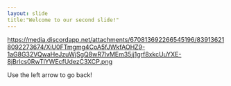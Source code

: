 ```yaml
---
layout: slide
title:"Welcome to our second slide!"
---
```

https://media.discordapp.net/attachments/670813692266545196/839136218092273674/XiU0FTmgmg4CoA5fJWkfAOHZ9-1aG8G32VQwaHeJzuWjSgQ8wR7lvMEm35jj1grf8xkcUuYXE-8jBrIcs0RwTlYWEcfUdezC3XCP.png

Use the left arrow to go back!
